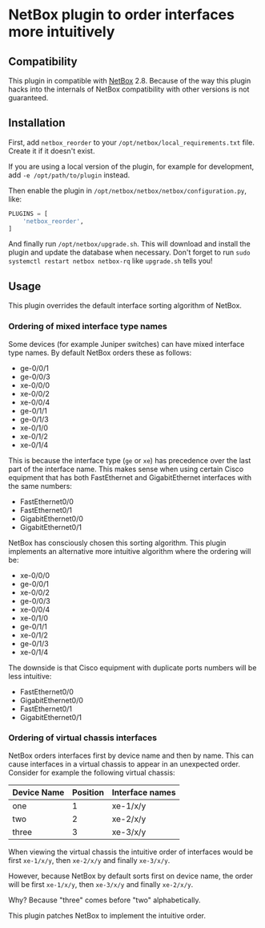 # NetBox plugin to order interfaces more intuitively

## Compatibility

This plugin in compatible with [NetBox](https://netbox.readthedocs.org/) 2.8. Because of the way this plugin hacks into the internals of NetBox compatibility with other versions is not guaranteed.

## Installation

First, add `netbox_reorder` to your `/opt/netbox/local_requirements.txt` file. Create it if it doesn't exist.

If you are using a local version of the plugin, for example for development, add `-e /opt/path/to/plugin` instead.

Then enable the plugin in `/opt/netbox/netbox/netbox/configuration.py`, like:

```python
PLUGINS = [
    'netbox_reorder',
]
```

And finally run `/opt/netbox/upgrade.sh`. This will download and install the plugin and update the database when necessary. Don't forget to run `sudo systemctl restart netbox netbox-rq` like `upgrade.sh` tells you!

## Usage

This plugin overrides the default interface sorting algorithm of NetBox.

### Ordering of mixed interface type names

Some devices (for example Juniper switches) can have mixed interface type names. By default NetBox orders these as follows:

- ge-0/0/1
- ge-0/0/3
- xe-0/0/0
- xe-0/0/2
- xe-0/0/4
- ge-0/1/1
- ge-0/1/3
- xe-0/1/0
- xe-0/1/2
- xe-0/1/4

This is because the interface type (`ge` or `xe`) has precedence over the last part of the interface name. This makes sense when using certain Cisco equipment that has both FastEthernet and GigabitEthernet interfaces with the same numbers:

- FastEthernet0/0
- FastEthernet0/1
- GigabitEthernet0/0
- GigabitEthernet0/1

NetBox has consciously chosen this sorting algorithm. This plugin implements an alternative more intuitive algorithm where the ordering will be:

- xe-0/0/0
- ge-0/0/1
- xe-0/0/2
- ge-0/0/3
- xe-0/0/4
- xe-0/1/0
- ge-0/1/1
- xe-0/1/2
- ge-0/1/3
- xe-0/1/4

The downside is that Cisco equipment with duplicate ports numbers will be less intuitive:

- FastEthernet0/0
- GigabitEthernet0/0
- FastEthernet0/1
- GigabitEthernet0/1

### Ordering of virtual chassis interfaces

NetBox orders interfaces first by device name and then by name. This can cause interfaces in a virtual chassis to appear in an unexpected order. Consider for example the following virtual chassis:

| Device Name | Position | Interface names |
|-------------|----------|-----------------|
| one         | 1        | xe-1/x/y        |
| two         | 2        | xe-2/x/y        |
| three       | 3        | xe-3/x/y        |

When viewing the virtual chassis the intuitive order of interfaces would be first `xe-1/x/y`, then `xe-2/x/y` and finally `xe-3/x/y`.

However, because NetBox by default sorts first on device name, the order will be first `xe-1/x/y`, then `xe-3/x/y` and finally `xe-2/x/y`.

Why? Because "three" comes before "two" alphabetically.

This plugin patches NetBox to implement the intuitive order.
